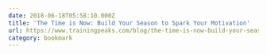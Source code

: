 ```yaml
---
date: 2018-06-18T05:58:10.000Z
title: 'The Time is Now: Build Your Season to Spark Your Motivation'
url: https://www.trainingpeaks.com/blog/the-time-is-now-build-your-season-to-spark-your-motivation/
category: bookmark
---
```

